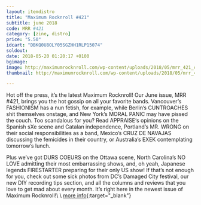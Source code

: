 ```yaml
---
layout: itemdistro
title: "Maximum Rocknroll #421"
subtitle: june 2018
code: MRR #421
category: [zine, distro]
price: "5.50"
idcart: "DBKQ0U8OLY05SGZHH1RLP15074"
soldout:
date: 2018-05-20 01:20:17 +0100
bgimage:
image: http://maximumrocknroll.com/wp-content/uploads/2018/05/mrr_421_cvr-750x955.jpg
thumbnail: http://maximumrocknroll.com/wp-content/uploads/2018/05/mrr_421_cvr-750x955.jpg

---
```


Hot off the press, it’s the latest Maximum Rocknroll! Our June issue, MRR #421, brings you the hot gossip on all your favorite bands. Vancouver’s FASHIONISM has a nun fetish, for example, while Berlin’s CUNTROACHES shit themselves onstage, and New York’s MORAL PANIC may have pissed the couch. Too scandalous for you? Read APPRAISE‘s opinions on the Spanish sXe scene and Catalan independence, Portland’s MR. WRONG on their social responsibilities as a band, Mexico’s CRUZ DE NAVAJAS discussing the femicides in their country, or Australia’s EXEK contemplating tomorrow’s lunch.

Plus we’ve got DURS COEURS on the Ottawa scene, North Carolina’s NO LOVE admitting their most embarrassing shows, and, oh yeah, Japanese legends FIRESTARTER preparing for their only US show! If that’s not enough for you, check out some sick photos from DC’s Damaged City festival, our new DIY recording tips section, and all the columns and reviews that you love to get mad about every month. It’s right here in the newest issue of Maximum Rocknroll!\\
\\
[more info](http://www.maximumrocknroll.com){:target="_blank"}